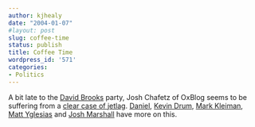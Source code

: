 ```yaml
---
author: kjhealy
date: "2004-01-07"
#layout: post
slug: coffee-time
status: publish
title: Coffee Time
wordpress_id: '571'
categories:
- Politics
---
```


A bit late to the [David Brooks](http://www.nytimes.com/2004/01/06/opinion/06BROO.html?n=Top/Opinion/Editorials%20and%20Op-Ed/Op-Ed/Columnists/David%20Brooks) party, Josh Chafetz of OxBlog seems to be suffering from a [clear case of jetlag](http://oxblog.blogspot.com/2004_01_04_oxblog_archive.html#107350437434705883). [Daniel](http://www.crookedtimber.org/archives/001103.html), [Kevin Drum](http://www.calpundit.com/archives/002969.html), [Mark Kleiman](http://WWW.markarkleiman.com/archives/lying_in_politics_/2004/01/does_opposition_to_neoconservatism_amount_to_antisemitism.php), [Matt Yglesias](http://www.matthewyglesias.com/archives/002268.html#002268) and [Josh Marshall](http://www.talkingpointsmemo.com/archives/week_2004_01_04.html#002372) have more on this.
